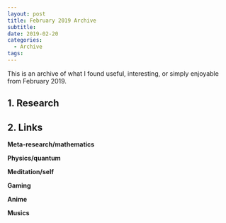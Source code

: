 ```yaml
---
layout: post
title: February 2019 Archive
subtitle:
date: 2019-02-20
categories:
  - Archive
tags:
---
```


This is an archive of what I found useful, interesting, or simply enjoyable from February 2019.

## 1. Research


## 2. Links


**Meta-research/mathematics**



**Physics/quantum**



**Meditation/self**


**Gaming**



**Anime**



**Musics**
